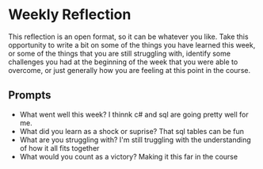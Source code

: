 # Weekly Reflection

This reflection is an open format, so it can be whatever you like. Take this opportunity to write a bit on some of the things you have learned this week, or some of the things that you are still struggling with, identify some challenges you had at the beginning of the week that you were able to overcome, or just generally how you are feeling at this point in the course.

## Prompts

- What went well this week?
  I thinnk c# and sql are going pretty well for me.
- What did you learn as a shock or suprise?
  That sql tables can be fun
- What are you struggling with?
  I'm still truggling with the understanding of how it all fits together
- What would you count as a victory?
  Making it this far in the course
